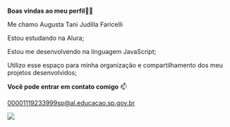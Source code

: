 **Boas vindas ao meu perfil**💙💙

Me chamo Augusta Tani Judilla Faricelli

Estou estudando na Alura;

Estou me desenvolvendo na linguagem JavaScript;

Utilizo esse espaço para minha organização e compartilhamento dos meu projetos desenvolvidos;

**Você pode entrar em contato comigo** 📫

00001119233999sp@al.educacao.sp.gov.br

![](https://ugokawaii.com/wp-content/uploads/2023/04/hello-everyone.gif)
